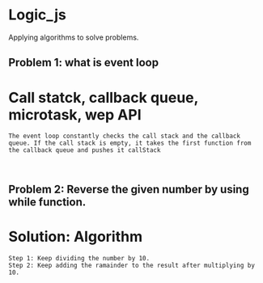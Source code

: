 # Logic_js
Applying algorithms to solve problems.

## Problem 1: what is event loop 
# Call statck, callback queue, microtask, wep API
```
The event loop constantly checks the call stack and the callback queue. If the call stack is empty, it takes the first function from the callback queue and pushes it callStack



```
## Problem 2: Reverse the given number by using while function.
# Solution: Algorithm
```
Step 1: Keep dividing the number by 10.
Step 2: Keep adding the ramainder to the result after multiplying by 10.
```
